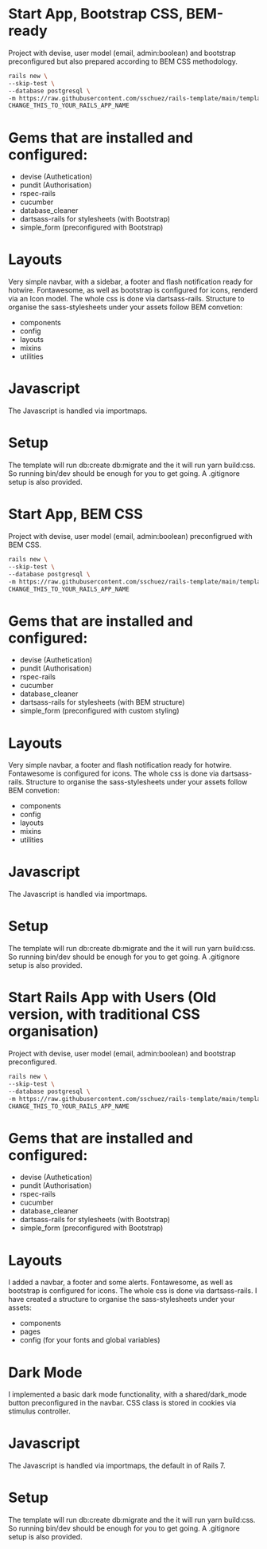 # Start App, Bootstrap CSS, BEM-ready
Project with devise, user model (email, admin:boolean) and bootstrap preconfigured but also prepared according to BEM CSS methodology.
```bash
rails new \
--skip-test \
--database postgresql \
-m https://raw.githubusercontent.com/sschuez/rails-template/main/template_bootstrap.rb \
CHANGE_THIS_TO_YOUR_RAILS_APP_NAME
```

# Gems that are installed and configured:
* devise (Authetication)
* pundit (Authorisation)
* rspec-rails
* cucumber
* database_cleaner
* dartsass-rails for stylesheets (with Bootstrap)
* simple_form (preconfigured with Bootstrap)

# Layouts
Very simple navbar, with a sidebar, a footer and flash notification ready for hotwire. Fontawesome, as well as bootstrap is configured for icons, renderd via an Icon model.
The whole css is done via dartsass-rails. Structure to organise the sass-stylesheets under your assets follow BEM convetion: 
* components
* config
* layouts
* mixins
* utilities

# Javascript
The Javascript is handled via importmaps.

# Setup
The template will run db:create db:migrate and the it will run yarn build:css. So running bin/dev should be enough for you to get going.
A .gitignore setup is also provided.

# Start App, BEM CSS
Project with devise, user model (email, admin:boolean) preconfigrued with BEM CSS.
```bash
rails new \
--skip-test \
--database postgresql \
-m https://raw.githubusercontent.com/sschuez/rails-template/main/template_bem.rb \
CHANGE_THIS_TO_YOUR_RAILS_APP_NAME
```

# Gems that are installed and configured:
* devise (Authetication)
* pundit (Authorisation)
* rspec-rails
* cucumber
* database_cleaner
* dartsass-rails for stylesheets (with BEM structure)
* simple_form (preconfigured with custom styling)

# Layouts
Very simple navbar, a footer and flash notification ready for hotwire. Fontawesome is configured for icons.
The whole css is done via dartsass-rails. Structure to organise the sass-stylesheets under your assets follow BEM convetion: 
* components
* config
* layouts
* mixins
* utilities

# Javascript
The Javascript is handled via importmaps.

# Setup
The template will run db:create db:migrate and the it will run yarn build:css. So running bin/dev should be enough for you to get going.
A .gitignore setup is also provided.


# Start Rails App with Users (Old version, with traditional CSS organisation)
Project with devise, user model (email, admin:boolean) and bootstrap preconfigured.
```bash
rails new \
--skip-test \
--database postgresql \
-m https://raw.githubusercontent.com/sschuez/rails-template/main/template.rb \
CHANGE_THIS_TO_YOUR_RAILS_APP_NAME
```

# Gems that are installed and configured:
* devise (Authetication)
* pundit (Authorisation)
* rspec-rails
* cucumber
* database_cleaner
* dartsass-rails for stylesheets (with Bootstrap)
* simple_form (preconfigured with Bootstrap)

# Layouts
I added a navbar, a footer and some alerts. Fontawesome, as well as bootstrap is configured for icons.
The whole css is done via dartsass-rails. I have created a structure to organise the sass-stylesheets under your assets: 
* components 
* pages
* config (for your fonts and global variables)

# Dark Mode
I implemented a basic dark mode functionality, with a shared/dark_mode button preconfigured in the navbar. CSS class is stored in cookies via stimulus controller.

# Javascript
The Javascript is handled via importmaps, the default in of Rails 7.

# Setup
The template will run db:create db:migrate and the it will run yarn build:css. So running bin/dev should be enough for you to get going.
A .gitignore setup is also provided.
